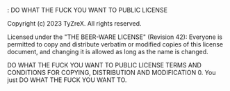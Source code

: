 :  DO WHAT THE FUCK YOU WANT TO PUBLIC LICENSE

Copyright (c) 2023 TyZreX. All rights reserved.

Licensed under the "THE BEER-WARE LICENSE" (Revision 42):
Everyone is permitted to copy and distribute verbatim or modified
copies of this license document, and changing it is allowed as long
as the name is changed.

  DO WHAT THE FUCK YOU WANT TO PUBLIC LICENSE
TERMS AND CONDITIONS FOR COPYING, DISTRIBUTION AND MODIFICATION
  0. You just DO WHAT THE FUCK YOU WANT TO.
